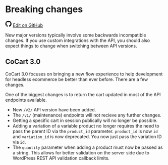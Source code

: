 # Breaking changes #

<img src="images/github.svg" width="20" height="20" alt="GitHub Mark Logo"> [Edit on GitHub](https://github.com/co-cart/co-cart-docs/blob/master/source/includes/cocart-v2/wip/_breaking-changes.md)

New major versions typically involve some backwards incompatible changes. If you use custom integrations with the API, you should also expect things to change when switching between API versions.

## CoCart 3.0 ##

CoCart 3.0 focuses on bringing a new flow experience to help development for headless ecommerce be better than ever before. There are a few changes.

One of the biggest changes is to return the cart updated in most of the API endpoints available.

* New `/v2/` API version have been added.
* The `/v1/` (maintenance) endpoints will not recieve any further changes.
* Getting a specific cart in session publically will no longer be possible.
* Adding a variation of a variable product no longer requires the need to pass the parent ID via the `product_id` parameter. `product_id` is now `id` and `variation_id` is now deprecated. You now just pass the variation ID via `id`.
* The `quantity` parameter when adding a product must now be passed as a string. This allows for better validation on the server side due to WordPress REST API validation callback limits.